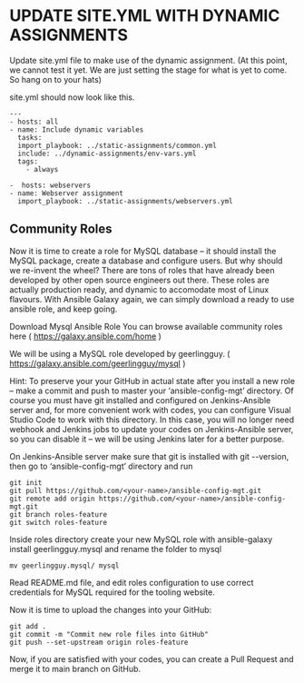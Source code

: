 # UPDATE SITE.YML WITH DYNAMIC ASSIGNMENTS

Update site.yml file to make use of the dynamic assignment. (At this point, we cannot test it yet. We are just setting the stage 
for what is yet to come. So hang on to your hats)

site.yml should now look like this.

```
---
- hosts: all
- name: Include dynamic variables 
  tasks:
  import_playbook: ../static-assignments/common.yml 
  include: ../dynamic-assignments/env-vars.yml
  tags:
    - always

-  hosts: webservers
- name: Webserver assignment
  import_playbook: ../static-assignments/webservers.yml
```


## Community Roles
Now it is time to create a role for MySQL database – it should install the MySQL package, create a database and configure users. But 
why should we re-invent the wheel? There are tons of roles that have already been developed by other open source engineers out there.
These roles are actually production ready, and dynamic to accomodate most of Linux flavours. With Ansible Galaxy again, we can 
simply download a ready to use ansible role, and keep going.

Download Mysql Ansible Role
You can browse available community roles here ( https://galaxy.ansible.com/home )

We will be using a MySQL role developed by geerlingguy. ( https://galaxy.ansible.com/geerlingguy/mysql )

Hint: To preserve your your GitHub in actual state after you install a new role – make a commit and push to master your 
‘ansible-config-mgt’ directory. Of course you must have git installed and configured on Jenkins-Ansible server and, for more 
convenient work with codes, you can configure Visual Studio Code to work with this directory. In this case, you will no longer
need webhook and Jenkins jobs to update your codes on Jenkins-Ansible server, so you can disable it – we will be using Jenkins
later for a better purpose.

On Jenkins-Ansible server make sure that git is installed with git --version, then go to ‘ansible-config-mgt’ directory and run


```
git init
git pull https://github.com/<your-name>/ansible-config-mgt.git
git remote add origin https://github.com/<your-name>/ansible-config-mgt.git
git branch roles-feature
git switch roles-feature
```


Inside roles directory create your new MySQL role with ansible-galaxy install geerlingguy.mysql and rename the folder to mysql

```
mv geerlingguy.mysql/ mysql
```


Read README.md file, and edit roles configuration to use correct credentials for MySQL required for the tooling website.

Now it is time to upload the changes into your GitHub:

```
git add .
git commit -m "Commit new role files into GitHub"
git push --set-upstream origin roles-feature
```

Now, if you are satisfied with your codes, you can create a Pull Request and merge it to main branch on GitHub.

